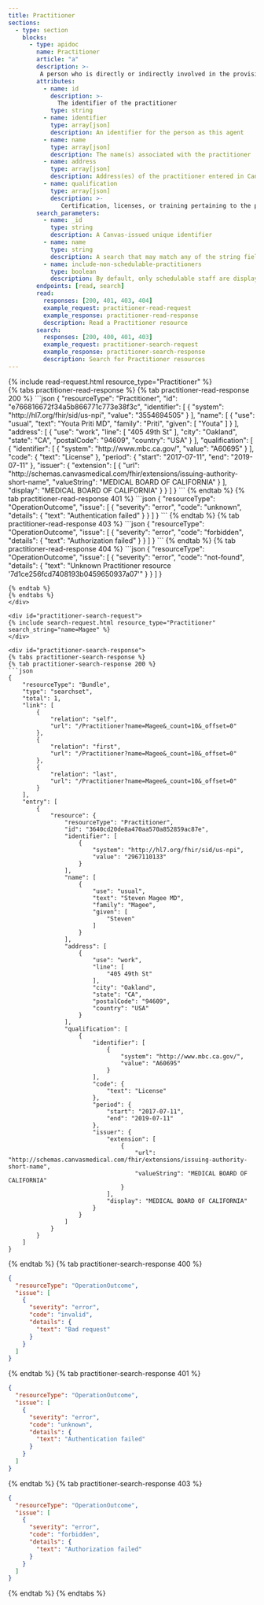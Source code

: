 ```yaml
---
title: Practitioner
sections:
  - type: section
    blocks:
      - type: apidoc
        name: Practitioner
        article: "a"
        description: >-
         A person who is directly or indirectly involved in the provisioning of healthcare.<br><br>[https://hl7.org/fhir/R4/practitioner.html](https://hl7.org/fhir/R4/practitioner.html)<br><br>To create a new staff member in Canvas, see this [Zendesk article](https://canvas-medical.zendesk.com/hc/en-us/articles/360058232193-Add-a-new-staff-member).
        attributes:
          - name: id
            description: >-
              The identifier of the practitioner
            type: string
          - name: identifier
            type: array[json]
            description: An identifier for the person as this agent
          - name: name
            type: array[json]
            description: The name(s) associated with the practitioner
          - name: address
            type: array[json]
            description: Address(es) of the practitioner entered in Canvas
          - name: qualification
            type: array[json]
            description: >-
               Certification, licenses, or training pertaining to the provision of care<br>
        search_parameters:
          - name: _id
            type: string
            description: A Canvas-issued unique identifier
          - name: name
            type: string
            description: A search that may match any of the string fields in the name, including family, given, prefix, suffix, and/or text. Partial search is supported. If the practitioner you are looking for is inactive, you will still need to pass `include-non-schedulable-practitioners=true`.
          - name: include-non-schedulable-practitioners
            type: boolean
            description: By default, only schedulable staff are displayed. Passing this parameter as **true** will return all active staff.
        endpoints: [read, search]
        read:
          responses: [200, 401, 403, 404]
          example_request: practitioner-read-request
          example_response: practitioner-read-response
          description: Read a Practitioner resource
        search:
          responses: [200, 400, 401, 403]
          example_request: practitioner-search-request
          example_response: practitioner-search-response
          description: Search for Practitioner resources
---
```


<div id="practitioner-read-request">
{%  include read-request.html resource_type="Practitioner" %}
</div>

<div id="practitioner-read-response">
{% tabs practitioner-read-response %}
{% tab practitioner-read-response 200 %}
```json
 {
    "resourceType": "Practitioner",
    "id": "e766816672f34a5b866771c773e38f3c",
    "identifier": [
        {
            "system": "http://hl7.org/fhir/sid/us-npi",
            "value": "3554694505"
        }
    ],
    "name": [
        {
            "use": "usual",
            "text": "Youta Priti MD",
            "family": "Priti",
            "given": [
                "Youta"
            ]
        }
    ],
    "address": [
        {
            "use": "work",
            "line": [
                "405 49th St"
            ],
            "city": "Oakland",
            "state": "CA",
            "postalCode": "94609",
            "country": "USA"
        }
    ],
    "qualification": [
          {
            "identifier": [
                {
                    "system": "http://www.mbc.ca.gov/",
                    "value": "A60695"
                }
            ],
            "code": {
                "text": "License"
            },
            "period": {
                "start": "2017-07-11",
                "end": "2019-07-11"
            },
            "issuer": {
                "extension": [
                    {
                        "url": "http://schemas.canvasmedical.com/fhir/extensions/issuing-authority-short-name",
                        "valueString": "MEDICAL BOARD OF CALIFORNIA"
                    }
                ],
                "display": "MEDICAL BOARD OF CALIFORNIA"
            }
          }
      ]
  }
```
{% endtab %}
{% tab practitioner-read-response 401 %}
```json
{
  "resourceType": "OperationOutcome",
  "issue": [
    {
      "severity": "error",
      "code": "unknown",
      "details": {
        "text": "Authentication failed"
      }
    }
  ]
}
```
{% endtab %}
{% tab practitioner-read-response 403 %}
```json
{
  "resourceType": "OperationOutcome",
  "issue": [
    {
      "severity": "error",
      "code": "forbidden",
      "details": {
        "text": "Authorization failed"
      }
    }
  ]
}
```
{% endtab %}
{% tab practitioner-read-response 404 %}
```json
{
    "resourceType": "OperationOutcome",
    "issue": [
        {
            "severity": "error",
            "code": "not-found",
            "details": {
                "text": "Unknown Practitioner resource '7d1ce256fcd7408193b0459650937a07'"
            }
        }
    ]
}

```
{% endtab %}
{% endtabs %}
</div>

<div id="practitioner-search-request">
{% include search-request.html resource_type="Practitioner" search_string="name=Magee" %}
</div>

<div id="practitioner-search-response">
{% tabs practitioner-search-response %}
{% tab practitioner-search-response 200 %}
```json
{
    "resourceType": "Bundle",
    "type": "searchset",
    "total": 1,
    "link": [
        {
            "relation": "self",
            "url": "/Practitioner?name=Magee&_count=10&_offset=0"
        },
        {
            "relation": "first",
            "url": "/Practitioner?name=Magee&_count=10&_offset=0"
        },
        {
            "relation": "last",
            "url": "/Practitioner?name=Magee&_count=10&_offset=0"
        }
    ],
    "entry": [
        {
            "resource": {
                "resourceType": "Practitioner",
                "id": "3640cd20de8a470aa570a852859ac87e",
                "identifier": [
                    {
                        "system": "http://hl7.org/fhir/sid/us-npi",
                        "value": "2967110133"
                    }
                ],
                "name": [
                    {
                        "use": "usual",
                        "text": "Steven Magee MD",
                        "family": "Magee",
                        "given": [
                            "Steven"
                        ]
                    }
                ],
                "address": [
                    {
                        "use": "work",
                        "line": [
                            "405 49th St"
                        ],
                        "city": "Oakland",
                        "state": "CA",
                        "postalCode": "94609",
                        "country": "USA"
                    }
                ],
                "qualification": [
                    {
                        "identifier": [
                            {
                                "system": "http://www.mbc.ca.gov/",
                                "value": "A60695"
                            }
                        ],
                        "code": {
                            "text": "License"
                        },
                        "period": {
                            "start": "2017-07-11",
                            "end": "2019-07-11"
                        },
                        "issuer": {
                            "extension": [
                                {
                                    "url": "http://schemas.canvasmedical.com/fhir/extensions/issuing-authority-short-name",
                                    "valueString": "MEDICAL BOARD OF CALIFORNIA"
                                }
                            ],
                            "display": "MEDICAL BOARD OF CALIFORNIA"
                        }
                    }
                ]
            }
        }
    ]
}
```
{% endtab %}
{% tab practitioner-search-response 400 %}
```json
{
  "resourceType": "OperationOutcome",
  "issue": [
    {
      "severity": "error",
      "code": "invalid",
      "details": {
        "text": "Bad request"
      }
    }
  ]
}
```
{% endtab %}
{% tab practitioner-search-response 401 %}
```json
{
  "resourceType": "OperationOutcome",
  "issue": [
    {
      "severity": "error",
      "code": "unknown",
      "details": {
        "text": "Authentication failed"
      }
    }
  ]
}
```
{% endtab %}
{% tab practitioner-search-response 403 %}
```json
{
  "resourceType": "OperationOutcome",
  "issue": [
    {
      "severity": "error",
      "code": "forbidden",
      "details": {
        "text": "Authorization failed"
      }
    }
  ]
}
```
{% endtab %}
{% endtabs %}
</div>
